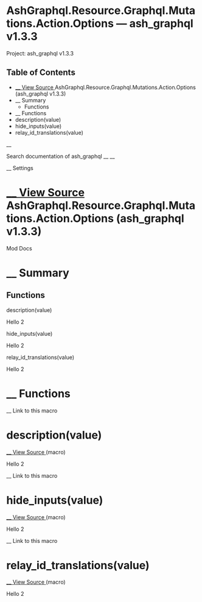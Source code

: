 # AshGraphql.Resource.Graphql.Mutations.Action.Options — ash_graphql v1.3.3

Project: ash_graphql v1.3.3

## Table of Contents

- [ __ View Source ](external_link) AshGraphql.Resource.Graphql.Mutations.Action.Options (ash_graphql v1.3.3)
- __ Summary
  - Functions
- __ Functions
- description(value)
- hide_inputs(value)
- relay_id_translations(value)

__

Search documentation of ash_graphql __ __

__ Settings

#  [ __ View Source ](external_link) AshGraphql.Resource.Graphql.Mutations.Action.Options (ash_graphql v1.3.3)

Mod Docs

#  __ Summary

##  Functions

description(value)

Hello 2

hide_inputs(value)

Hello 2

relay_id_translations(value)

Hello 2

#  __ Functions

__ Link to this macro

# description(value)

[ __ View Source ](external_link) (macro)

Hello 2

__ Link to this macro

# hide_inputs(value)

[ __ View Source ](external_link) (macro)

Hello 2

__ Link to this macro

# relay_id_translations(value)

[ __ View Source ](external_link) (macro)

Hello 2
